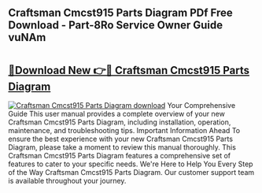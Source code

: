 ## Craftsman Cmcst915 Parts Diagram PDf Free Download - Part-8Ro Service Owner Guide vuNAm

# <h2><a href="http://dfu70bk.blite.top/?on=Craftsman+Cmcst915+Parts+Diagram">🔗Download New 👉🔴 Craftsman Cmcst915 Parts Diagram</a></h2>

[![Craftsman Cmcst915 Parts Diagram download](https://i.imgur.com/lujVjoI.png)](http://dfu70bk.blite.top/?on=Craftsman+Cmcst915+Parts+Diagram)
Your Comprehensive Guide This user manual provides a complete overview of your new Craftsman Cmcst915 Parts Diagram, including installation, operation, maintenance, and troubleshooting tips. Important Information Ahead To ensure the best experience with your new Craftsman Cmcst915 Parts Diagram, please take a moment to review this manual thoroughly. This Craftsman Cmcst915 Parts Diagram features a comprehensive set of features to cater to your specific needs. We're Here to Help You Every Step of the Way Craftsman Cmcst915 Parts Diagram. Our customer support team is available throughout your journey.
